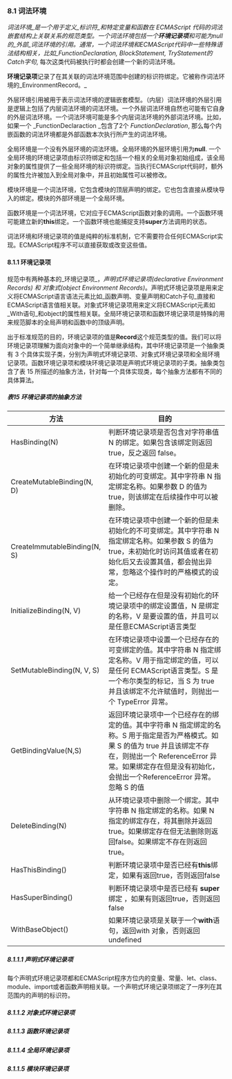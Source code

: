 ### 8.1 词法环境

_词法环境_是一个用于定义_标识符_和特定变量和函数在 ECMAScript 代码的词法嵌套结构上关联关系的规范类型。一个词法环境包括一个**环境记录项**和可能为null的_外部_词法环境的引用。通常，一个词法环境和ECMAScript代码中一些特殊语法结构相关，比如_FunctionDeclaration, BlockStatement, TryStatement的Catch字句_, 每次这类代码被执行时都会创建一个新的词法环境。

**环境记录项**记录了在其关联的词法环境范围中创建的标识符绑定。它被称作词法环境的_EnvironmentRecord。_

外层环境引用被用于表示词法环境的逻辑嵌套模型。（内层）词法环境的外层引用是逻辑上包括了内层词法环境的词法环境。一个外层词法环境自然也可能有它自身的外层词法环境。一个词法环境可能是多个内层词法环境的外部词法环境。比如，如果一个 _FunctionDeclaraction _包含了2个 _FunctionDeclaration_, 那么每个内嵌函数的词法环境都是外部函数本次执行所产生的词法环境。

全局环境是一个没有外层环境的词法环境。全局环境的外层环境引用为**null**. 一个全局环境的环境记录项由标识符绑定和包括一个相关的全局对象初始组成，该全局对象的属性提供了一些全局环境的标识符绑定。当执行ECMAScript代码时，额外的属性允许被加入到全局对象中，并且初始属性可以被修改。

模块环境是一个词法环境，它包含模块的顶层声明的绑定。它也包含直接从模块导入的绑定。模块的外部环境是一个全局环境。

函数环境是一个词法环境，它对应于ECMAScript函数对象的调用。一个函数环境可能建立新的**this**绑定。一个函数环境也能捕捉支持**super**方法调用的状态。

词法环境和环境记录项的值是纯粹的标准机制，它不需要符合任何ECMAScript实现。ECMAScript程序不可以直接获取或改变这些值。

#### 8.1.1 环境记录项
规范中有两种基本的_环境记录项_，_声明式环境记录项(declarative Environment Records) 和 对象式(object Environment Records)_。声明式环境记录项是用来定义将ECMAScript语言语法元素比如_函数声明、变量声明和Catch子句_直接和ECMAScript语言值相关联。对象式环境记录项用来定义将ECMAScript元素如_With语句_和object的属性相关联。全局环境记录项和函数环境记录项是特殊的用来规范脚本的全局声明和函数中的顶级声明。

出于标准规范的目的，环境记录项的值是**Record**这个规范类型的值。我们可以将环境记录项理解为面向对象中的一个简单继承结构，其中环境记录项是一个抽象类有 3 个具体实现子类，分别为声明式环境记录项、对象式环境记录项和全局环境记录项。函数环境记录项和模块环境记录项是声明式环境记录项的子类。抽象类包含了表 15 所描述的抽象方法，针对每一个具体实现类，每个抽象方法都有不同的具体算法。

##### 表15 环境记录项的抽象方法
| 方法 | 目的 |
| --- | --- |
| HasBinding(N) | 判断环境记录项是否包含对字符串值 N 的绑定。如果包含该绑定则返回 true，反之返回 false。 |
| CreateMutableBinding(N, D) | 在环境记录项中创建一个新的但是未初始化的可变绑定。其中字符串 N 指定绑定名称。如果参数 D 的值为true，则该绑定在后续操作中可以被删除。|
| CreateImmutableBinding(N, S) | 在环境记录项中创建一个新的但是未初始化的不可变绑定。其中字符串 N 指定绑定名称。如果参数 S 的值为true，未初始化时访问其值或者在初始化后又去设置其值，都会抛出异常，忽略这个操作时的严格模式的设定。 |
| InitializeBinding(N, V) | 给一个已经存在但是没有初始化的环境记录项中的绑定设置值，N 是绑定的名称，V 是要设置的值，并且可以是任意ECMAScript语言类型 |
| SetMutableBinding(N, V, S) | 在环境记录项中设置一个已经存在的可变绑定的值。其中字符串 N 指定绑定名称。V 用于指定绑定的值，可以是任何 ECMAScript语言类型。S 是一个布尔类型的标记，当 S 为 true 并且该绑定不允许赋值时，则抛出一个 TypeError 异常。|
| GetBindingValue(N,S) | 返回环境记录项中一个已经存在的绑定的值。其中字符串 N 指定绑定的名称。S 用于指定是否为严格模式。如果 S 的值为 true 并且该绑定不存在，则抛出一个 ReferenceError 异常。如果绑定存在但是没有初始化，会抛出一个ReferenceError 异常。忽略 S 的值 |
| DeleteBinding(N) | 从环境记录项中删除一个绑定。其中字符串 N 指定绑定的名称。如果 N 指定的绑定存在，将其删除并返回 true。如果绑定存在但无法删除则返回false。如果绑定不存在则返回 true。|
| HasThisBinding() | 判断环境记录项中是否已经有**this**绑定，如果有返回true，否则返回false |
| HasSuperBinding() | 判断环境记录项中是否已经有 **super** 绑定 ，如果有则返回true，否则返回false |
| WithBaseObject() | 如果环境记录项是关联于一个**with**语句，返回with 对象，否则返回undefined |

##### 8.1.1.1 声明式环境记录项
每个声明式环境记录项都和ECMAScript程序方位内的变量、常量、let、class、module、import或者函数声明相关联。一个声明式环境记录项绑定了一序列在其范围内的声明的标识符。
##### 8.1.1.2 对象式环境记录项
##### 8.1.1.3 函数环境记录项
##### 8.1.1.4 全局环境记录项
##### 8.1.1.5 模块环境记录项



